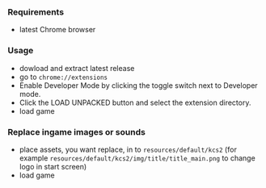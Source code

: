 ### Requirements
* latest Chrome browser

### Usage
* dowload and extract latest release
* go to `chrome://extensions`
* Enable Developer Mode by clicking the toggle switch next to Developer mode.
* Click the LOAD UNPACKED button and select the extension directory.
* load game

### Replace ingame images or sounds
* place assets, you want replace, in to `resources/default/kcs2` (for example `resources/default/kcs2/img/title/title_main.png` to change logo in start screen)
* load game
